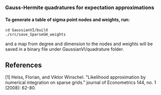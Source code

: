 ### Gauss-Hermite quadratures for expectation approximations

#### To generate a table of sigma point nodes and weights, run:
```
cd GaussianVI/build
./src/save_SparseGH_weights
```
and a map from degree and dimension to the nodes and weights will be saved in a binary file under GaussianVI/quadrature folder.


## References
<a id="1">[1]</a> 
Heiss, Florian, and Viktor Winschel. "Likelihood approximation by numerical integration on sparse grids." journal of Econometrics 144, no. 1 (2008): 62-80.
